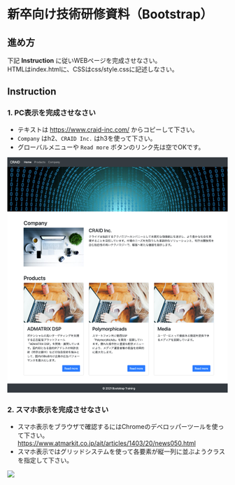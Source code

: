 # 新卒向け技術研修資料（Bootstrap）

## 進め方

下記 **Instruction** に従いWEBページを完成させなさい。  
HTMLはindex.htmlに、CSSはcss/style.cssに記述しなさい。


## Instruction

### 1. PC表示を完成させなさい

* テキストは https://www.craid-inc.com/ からコピーして下さい。
* `Company` はh2、`CRAID Inc.` はh3を使って下さい。
* グローバルメニューや `Read more` ボタンのリンク先は空でOKです。

![PC表示](https://github.com/FullSpeedInc/Training_Bootstrap/blob/master/pc_view.png?raw=true)


### 2. スマホ表示を完成させなさい

* スマホ表示をブラウザで確認するにはChromeのデベロッパーツールを使って下さい。  
  https://www.atmarkit.co.jp/ait/articles/1403/20/news050.html
* スマホ表示ではグリッドシステムを使って各要素が縦一列に並ぶようクラスを指定して下さい。

<img src="https://github.com/FullSpeedInc/Training_Bootstrap/blob/master/sp_view.png?raw=true" width="500">
